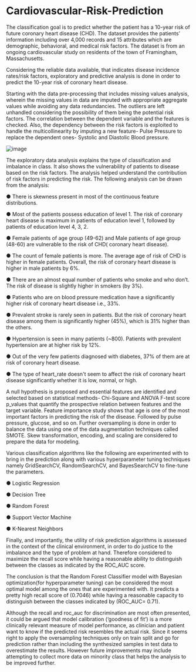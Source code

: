# Cardiovascular-Risk-Prediction
The classification goal is to predict whether the patient has a 10-year risk of future coronary heart disease (CHD).  The dataset provides the patients’ information including over 4,000 records and 15 attributes which are demographic, behavioral, and medical risk factors. The dataset is from an ongoing cardiovascular study on residents of the town of Framingham, Massachusetts.


Considering the reliable data available, that indicates disease incidence rates/risk factors,
exploratory and predictive analysis is done in order to predict the 10-year risk of coronary heart
disease.

Starting with the data pre-processing that includes missing values analysis, wherein the missing
values in data are imputed with appropriate aggregate values while avoiding any data redundancies.
The outliers are left unhandled considering the possibility of them being the potential risk factors.
The correlation between the dependent variable and the features is checked. Also, the dependency
between the risk factors is exploited to handle the multicollinearity by imputing a new feature- Pulse
Pressure to replace the dependent ones- Systolic and Diastolic Blood pressure.

![image](https://user-images.githubusercontent.com/57758182/211598570-b41ab3ec-931d-4540-acce-232ea4281985.png)


The exploratory data analysis explains the type of classification and imbalance in class. It also
shows the vulnerability of patients to disease based on the risk factors. The analysis helped
understand the contribution of risk factors in predicting the risk. The following analysis can be drawn
from the analysis:

● There is skewness present in most of the continuous feature distributions.

● Most of the patients possess education of level 1. The risk of coronary heart disease is
maximum in patients of education level 1, followed by patients of education level 4, 3, 2.

● Female patients of age group (49-62) and Male patients of age group (48-60) are vulnerable to
the risk of CHD( coronary heart disease).

● The count of female patients is more. The average age of risk of CHD is higher in female
patients. Overall, the risk of coronary heart disease is higher in male patients by 6%.

● There are an almost equal number of patients who smoke and who don’t. The risk of disease is
slightly higher in smokers (by 3%).

● Patients who are on blood pressure medication have a significantly higher risk of coronary
heart disease i.e., 33%.

● Prevalent stroke is rarely seen in patients. But the risk of coronary heart disease among them
is significantly higher (45%), which is 31% higher than the others.

● Hypertension is seen in many patients (~800). Patients with prevalent hypertension are at
higher risk by 12%.

● Out of the very few patients diagnosed with diabetes, 37% of them are at risk of coronary
heart disease.

● The type of heart_rate doesn't seem to affect the risk of coronary heart disease significantly
whether it is low, normal, or high.

A null hypothesis is proposed and essential features are identified and selected based on statistical
methods- Chi-Square and ANOVA F-test score p_values that quantify the prospective relation
between features and the target variable. Feature importance study shows that age is one of the most
important factors in predicting the risk of the disease. Followed by pulse pressure, glucose, and so on.
Further oversampling is done in order to balance the data using one of the data augmentation
techniques called SMOTE. Skew transformation, encoding, and scaling are considered to prepare the
data for modeling.

Various classification algorithms like the following are experimented with to bring in the prediction
along with various hyperparameter tuning techniques namely GridSearchCV, RandomSearchCV, and
BayesSearchCV to fine-tune the parameters.

● Logistic Regression

● Decision Tree

● Random Forest

● Support Vector Machine

● K-Nearest Neighbors

Finally, and importantly, the utility of risk prediction algorithms is assessed in the context of the
clinical environment, in order to do justice to the imbalance and the type of problem at hand.
Therefore considered to maximize the recall score while having a reasonable ability to distinguish
between the classes as indicated by the ROC_AUC score.

The conclusion is that the Random Forest Classifier model with Bayesian optimization(for
hyperparameter tuning) can be considered the most optimal model among the ones that are experimented with. It predicts a pretty high recall score of (0.7046) while having a reasonable capacity
to distinguish between the classes indicated by (ROC_AUC= 0.71).

Although the recall and roc_auc for discrimination are most often presented, it could be argued
that model calibration (‘goodness of fit’) is a more clinically relevant measure of model performance,
as clinician and patient want to know if the predicted risk resembles the actual risk.
Since it seems right to apply the oversampling techniques only on train split and go for prediction rather than
including the synthesized samples in test data to overestimate the results. However future
improvements may include attempting to collect more data on minority class that helps the
analysis to be improved further.
